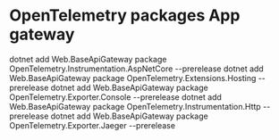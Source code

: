 # OpenTelemetry packages App gateway


dotnet add Web.BaseApiGateway package OpenTelemetry.Instrumentation.AspNetCore --prerelease
dotnet add Web.BaseApiGateway package OpenTelemetry.Extensions.Hosting --prerelease
dotnet add Web.BaseApiGateway package OpenTelemetry.Exporter.Console --prerelease
dotnet add Web.BaseApiGateway package OpenTelemetry.Instrumentation.Http --prerelease
dotnet add Web.BaseApiGateway package OpenTelemetry.Exporter.Jaeger --prerelease